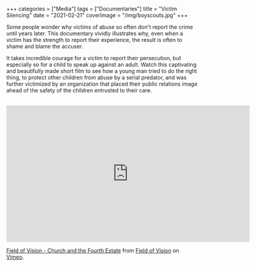 +++
categories = ["Media"]
tags = ["Documentaries"]
title = "Victim Silencing"
date = "2021-02-21"
coverImage = "/img/boyscouts.jpg"
+++

Some people wonder why victims of abuse so often don't report the crime until years later. This documentary vividly illustrates why, even when a victim has the strength to report their experience, the result is often to shame and blame the accuser.

<!--more-->

It takes incredible courage for a victim to report their persecution, but especially so for a child to speak up against an adult. Watch this captivating and beautifully made short film to see how a young man tried to do the right thing, to protect other children from abuse by a serial predator, and was further victimized by an organization that placed their public relations image ahead of the safety of the children entrusted to their care.

<br>

<iframe src="https://player.vimeo.com/video/492124782" width="640" height="360" frameborder="0" allow="autoplay; fullscreen; picture-in-picture" allowfullscreen></iframe>
<p><a href="https://vimeo.com/492124782">Field of Vision - Church and the Fourth Estate</a> from <a href="https://vimeo.com/fieldofvision">Field of Vision</a> on <a href="https://vimeo.com">Vimeo</a>.</p>
